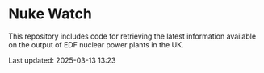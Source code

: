# Nuke Watch

This repository includes code for retrieving the latest information available on the output of EDF nuclear power plants in the UK.

Last updated: 2025-03-13 13:23